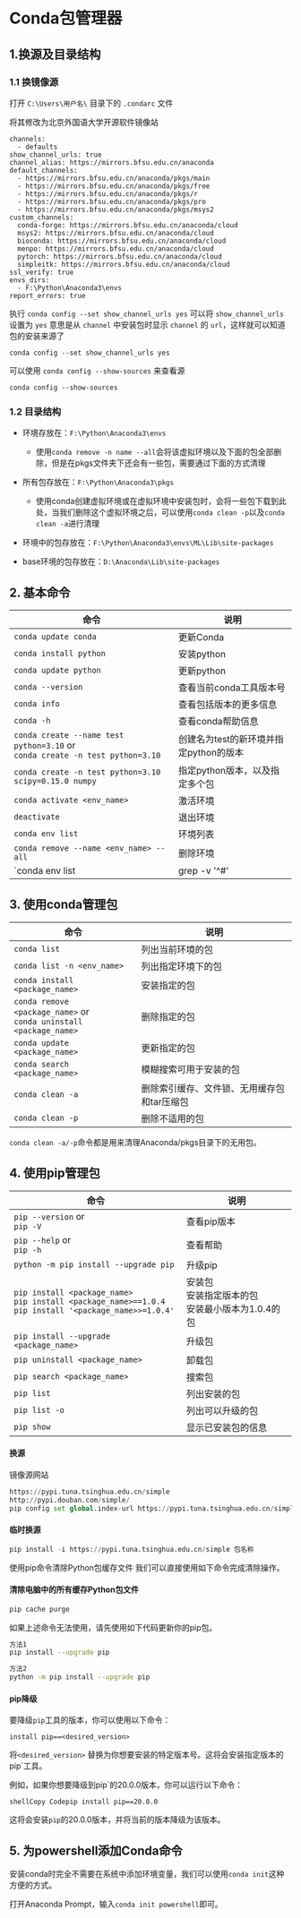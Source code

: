# Conda包管理器



## 1.换源及目录结构

### 1.1 换镜像源

打开 `C:\Users\用户名\` 目录下的 `.condarc` 文件

将其修改为北京外国语大学开源软件镜像站

```text
channels:
  - defaults
show_channel_urls: true
channel_alias: https://mirrors.bfsu.edu.cn/anaconda
default_channels:
  - https://mirrors.bfsu.edu.cn/anaconda/pkgs/main
  - https://mirrors.bfsu.edu.cn/anaconda/pkgs/free
  - https://mirrors.bfsu.edu.cn/anaconda/pkgs/r
  - https://mirrors.bfsu.edu.cn/anaconda/pkgs/pro
  - https://mirrors.bfsu.edu.cn/anaconda/pkgs/msys2
custom_channels:
  conda-forge: https://mirrors.bfsu.edu.cn/anaconda/cloud
  msys2: https://mirrors.bfsu.edu.cn/anaconda/cloud
  bioconda: https://mirrors.bfsu.edu.cn/anaconda/cloud
  menpo: https://mirrors.bfsu.edu.cn/anaconda/cloud
  pytorch: https://mirrors.bfsu.edu.cn/anaconda/cloud
  simpleitk: https://mirrors.bfsu.edu.cn/anaconda/cloud
ssl_verify: true
envs_dirs:
  - F:\Python\Anaconda3\envs
report_errors: true
```

执行 `conda config --set show_channel_urls yes` 可以将 `show_channel_urls` 设置为 `yes` 意思是从 `channel` 中安装包时显示 `channel` 的 `url`，这样就可以知道包的安装来源了

```
conda config --set show_channel_urls yes
```

可以使用 `conda config --show-sources` 来查看源

```
conda config --show-sources
```

### 1.2 目录结构

- 环境存放在：`F:\Python\Anaconda3\envs`
    - 使用`conda remove -n name --all`会将该虚拟环境以及下面的包全部删除，但是在pkgs文件夹下还会有一些包，需要通过下面的方式清理

- 所有包存放在：`F:\Python\Anaconda3\pkgs`
    - 使用conda创建虚拟环境或在虚拟环境中安装包时，会将一些包下载到此处，当我们删除这个虚拟环境之后，可以使用`conda clean -p`以及`conda clean -a`进行清理
- 环境中的包存放在：`F:\Python\Anaconda3\envs\ML\Lib\site-packages`
- base环境的包存放在：`D:\Anaconda\Lib\site-packages`



## 2. 基本命令



| 命令                                                         | 说明                                   |
| ------------------------------------------------------------ | -------------------------------------- |
| `conda update conda`                                         | 更新Conda                              |
| `conda install python`                                       | 安装python                             |
| `conda update python`                                        | 更新python                             |
| `conda --version`                                            | 查看当前conda工具版本号                |
| `conda info`                                                 | 查看包括版本的更多信息                 |
| `conda -h`                                                   | 查看conda帮助信息                      |
| `conda create --name test python=3.10` or <br />`conda create -n test python=3.10` | 创建名为test的新环境并指定python的版本 |
| `conda create -n test python=3.10 scipy=0.15.0 numpy`        | 指定python版本，以及指定多个包         |
| `conda activate <env_name>`                                  | 激活环境                               |
| `deactivate`                                                 | 退出环境                               |
| `conda env list`                                             | 环境列表                               |
| `conda remove --name <env_name> --all`                       | 删除环境                               |
| `conda env list | grep -v '^#' | perl -lane 'print $F[-1]' | xargs ls -lrt1d` | 查看conda环境的创建日期                |



## 3. 使用conda管理包

| 命令                                                         | 说明                                        |
| ------------------------------------------------------------ | ------------------------------------------- |
| `conda list`                                                 | 列出当前环境的包                            |
| `conda list -n <env_name>`                                   | 列出指定环境下的包                          |
| `conda install <package_name>`                               | 安装指定的包                                |
| `conda remove <package_name>` or <br />`conda uninstall <package_name>` | 删除指定的包                                |
| `conda update <package_name>`                                | 更新指定的包                                |
| `conda search <package_name>`                                | 模糊搜索可用于安装的包                      |
| `conda clean -a`                                             | 删除索引缓存、文件锁、无用缓存包和tar压缩包 |
| `conda clean -p`                                             | 删除不适用的包                              |

`conda clean -a/-p`命令都是用来清理Anaconda/pkgs目录下的无用包。



## 4. 使用pip管理包

| 命令                                                         | 说明                                                      |
| ------------------------------------------------------------ | --------------------------------------------------------- |
| `pip --version` or <br />`pip -V`                            | 查看pip版本                                               |
| `pip --help` or <br />`pip -h`                               | 查看帮助                                                  |
| `python -m pip install --upgrade pip`                        | 升级pip                                                   |
| `pip install <package_name>`<br />`pip install <package_name>==1.0.4`<br />`pip install '<package_name>>=1.0.4'` | 安装包<br />安装指定版本的包<br />安装最小版本为1.0.4的包 |
| `pip install --upgrade <package_name>`                       | 升级包                                                    |
| `pip uninstall <package_name>`                               | 卸载包                                                    |
| `pip search <package_name>`                                  | 搜索包                                                    |
| `pip list`                                                   | 列出安装的包                                              |
| `pip list -o`                                                | 列出可以升级的包                                          |
| `pip show`                                                   | 显示已安装包的信息                                        |

#### 换源

镜像源网站

```python
https://pypi.tuna.tsinghua.edu.cn/simple
http://pypi.douban.com/simple/
pip config set global.index-url https://pypi.tuna.tsinghua.edu.cn/simple
```

#### 临时换源

```python
pip install -i https://pypi.tuna.tsinghua.edu.cn/simple 包名称
```

使用pip命令清除Python包缓存文件
我们可以直接使用如下命令完成清除操作。

#### 清除电脑中的所有缓存Python包文件
```bash
pip cache purge
```


如果上述命令无法使用，请先使用如下代码更新你的pip包。

```bash
方法1
pip install --upgrade pip

方法2
python -m pip install --upgrade pip
```

#### pip降级

要降级`pip`工具的版本，你可以使用以下命令：

```
install pip==<desired_version>
```

将`<desired_version>` 替换为你想要安装的特定版本号。这将会安装指定版本的pip`工具。

例如，如果你想要降级到pip`的20.0.0版本，你可以运行以下命令：

```
shellCopy Codepip install pip==20.0.0
```

这将会安装`pip`的20.0.0版本，并将当前的版本降级为该版本。



## 5. 为powershell添加Conda命令

安装conda时完全不需要在系统中添加环境变量，我们可以使用`conda init`这种方便的方式。

打开Anaconda Prompt，输入`conda init powershell`即可。

